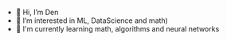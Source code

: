 - 👋 Hi, I’m Den
- 👀 I’m interested in ML, DataScience and math)
- 🌱 I'm currently learning math, algorithms and neural networks


